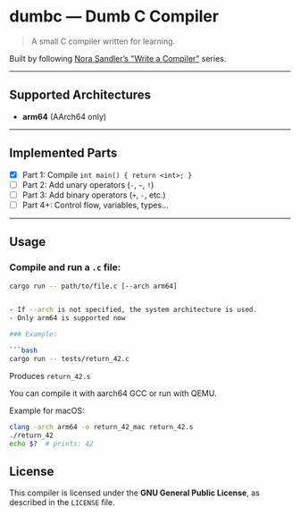 # dumbc — Dumb C Compiler

> A small C compiler written for learning.

Built by following [Nora Sandler’s "Write a Compiler"](https://norasandler.com/2017/11/29/Write-a-Compiler.html) series.

---

## Supported Architectures

- **arm64** (AArch64 only)

---

## Implemented Parts

- [x] Part 1: Compile `int main() { return <int>; }`
- [ ] Part 2: Add unary operators (`-`, `~`, `!`)
- [ ] Part 3: Add binary operators (`+`, `-`, etc.)
- [ ] Part 4+: Control flow, variables, types...

---

## Usage

### Compile and run a `.c` file:

```bash
cargo run -- path/to/file.c [--arch arm64]


- If --arch is not specified, the system architecture is used.
- Only arm64 is supported now

### Example:

```bash
cargo run -- tests/return_42.c
```

Produces `return_42.s`

You can compile it with aarch64 GCC or run with QEMU.

Example for macOS:
```bash
clang -arch arm64 -o return_42_mac return_42.s
./return_42
echo $?  # prints: 42
```

## License

This compiler is licensed under the **GNU General Public License**, as described in the `LICENSE` file.
